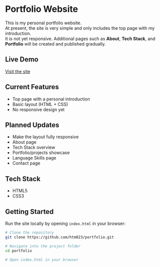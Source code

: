 # Portfolio Website
This is my personal portfolio website.  
At present, the site is very simple and only includes the top page with my introduction.  
It is not yet responsive. Additional pages such as **About**, **Tech Stack**, and **Portfolio** will be created and published gradually.

## Live Demo
[Visit the site](https://htm823.github.io/portfolio/)

## Current Features
- Top page with a personal introduction  
- Basic layout (HTML + CSS)  
- No responsive design yet  

## Planned Updates
- Make the layout fully responsive  
- About page  
- Tech Stack overview  
- Portfolio/projects showcase  
- Language Skills page  
- Contact page  

## Tech Stack
- HTML5  
- CSS3  

## Getting Started

Run the site locally by opening `index.html` in your browser:

```zsh
# Clone the repository
git clone https://github.com/htm823/portfolio.git

# Navigate into the project folder
cd portfolio

# Open index.html in your browser
```

